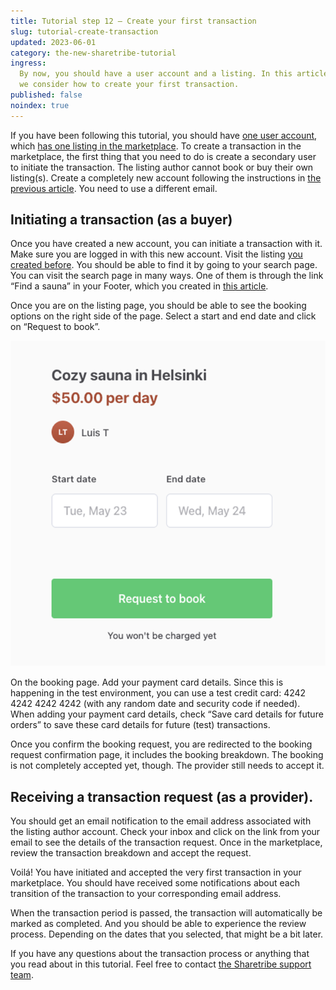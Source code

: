 ```yaml
---
title: Tutorial step 12 – Create your first transaction
slug: tutorial-create-transaction
updated: 2023-06-01
category: the-new-sharetribe-tutorial
ingress:
  By now, you should have a user account and a listing. In this article,
  we consider how to create your first transaction.
published: false
noindex: true
---
```


If you have been following this tutorial, you should have
[one user account](www.sharetribe.com/docs/the-new-sharetribe/tutorial-sign-up),
which
[has one listing in the marketplace](https://www.sharetribe.com/docs/the-new-sharetribe/tutorial-create-listing).
To create a transaction in the marketplace, the first thing that you
need to do is create a secondary user to initiate the transaction. The
listing author cannot book or buy their own listing(s). Create a
completely new account following the instructions in
[the previous article](www.sharetribe.com/docs/the-new-sharetribe/tutorial-sign-up).
You need to use a different email.

## Initiating a transaction (as a buyer)

Once you have created a new account, you can initiate a transaction with
it. Make sure you are logged in with this new account. Visit the listing
[you created before](https://www.sharetribe.com/docs/the-new-sharetribe/tutorial-create-listing).
You should be able to find it by going to your search page. You can
visit the search page in many ways. One of them is through the link
“Find a sauna” in your Footer, which you created in
[this article](https://www.sharetribe.com/docs/the-new-sharetribe/tutorial-footer).

Once you are on the listing page, you should be able to see the booking
options on the right side of the page. Select a start and end date and
click on “Request to book”.

![booking page](./bookingpage.png)

On the booking page. Add your payment card details. Since this is
happening in the test environment, you can use a test credit card: 4242
4242 4242 4242 (with any random date and security code if needed). When
adding your payment card details, check “Save card details for future
orders” to save these card details for future (test) transactions.

Once you confirm the booking request, you are redirected to the booking
request confirmation page, it includes the booking breakdown. The
booking is not completely accepted yet, though. The provider still needs
to accept it.

## Receiving a transaction request (as a provider).

You should get an email notification to the email address associated
with the listing author account. Check your inbox and click on the link
from your email to see the details of the transaction request. Once in
the marketplace, review the transaction breakdown and accept the
request.

Voilá! You have initiated and accepted the very first transaction in
your marketplace. You should have received some notifications about each
transition of the transaction to your corresponding email address.

When the transaction period is passed, the transaction will
automatically be marked as completed. And you should be able to
experience the review process. Depending on the dates that you selected,
that might be a bit later.

If you have any questions about the transaction process or anything that
you read about in this tutorial. Feel free to contact
[the Sharetribe support team](mailto:help@sharetribe.com).

